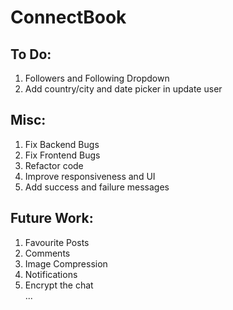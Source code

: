 # ConnectBook

## To Do:

1. Followers and Following Dropdown
2. Add country/city and date picker in update user

## Misc:

1. Fix Backend Bugs
2. Fix Frontend Bugs
3. Refactor code
4. Improve responsiveness and UI
5. Add success and failure messages

## Future Work:

1. Favourite Posts
2. Comments
3. Image Compression
4. Notifications
5. Encrypt the chat  
   ...
